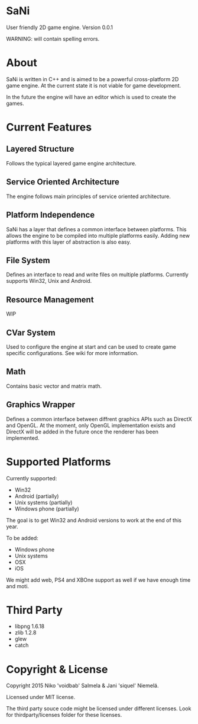 # SaNi
User friendly 2D game engine.
Version 0.0.1

WARNING: will contain spelling errors.

# About
SaNi is written in C++ and is aimed to be a powerful cross-platform 2D game engine. At the current 
state it is not viable for game development. 

In the future the engine will have an editor which is used to create the games.

# Current Features

## Layered Structure

Follows the typical layered game engine architecture.

## Service Oriented Architecture

The engine follows main principles of service oriented architecture. 

## Platform Independence

SaNi has a layer that defines a common interface between platforms. This allows the engine
to be compiled into multiple platforms easily. Adding new platforms with this layer of
abstraction is also easy.

## File System

Defines an interface to read and write files on multiple platforms. Currently supports Win32, Unix and Android.

## Resource Management

WIP

## CVar System

Used to configure the engine at start and can be used to create game specific configurations. See wiki for more information.

## Math

Contains basic vector and matrix math.

## Graphics Wrapper

Defines a common interface between diffrent graphics APIs such as DirectX and OpenGL. At the moment, only OpenGL implementation exists and DirectX will be added in the future once the renderer has been implemented.

# Supported Platforms

Currently supported:
* Win32
* Android (partially)
* Unix systems (partially)
* Windows phone (partially)

The goal is to get Win32 and Android versions to work at the end of this year.

To be added:
* Windows phone
* Unix systems
* OSX
* iOS

We might add web, PS4 and XBOne support as well if we have enough time and moti. 

# Third Party

* libpng 1.6.18
* zlib 1.2.8
* glew 
* catch

# Copyright & License

Copyright 2015 Niko 'voidbab' Salmela & Jani 'siquel' Niemelä.

Licensed under MIT license.

The third party souce code might be licensed under different licenses. Look for thirdparty/licenses folder for these licenses.
